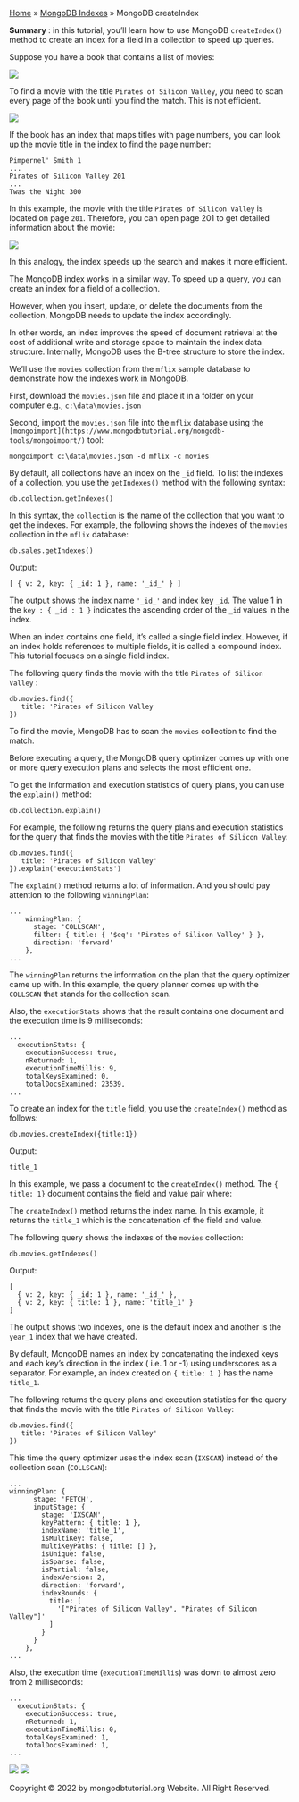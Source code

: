 

[Home](https://www.mongodbtutorial.org/) » [MongoDB
Indexes](https://www.mongodbtutorial.org/mongodb-indexes/) » MongoDB
createIndex



 **Summary** : in this tutorial, you’ll learn how to use MongoDB
`createIndex()` method to create an index for a field in a collection to speed
up queries.



Suppose you have a book that contains a list of movies:

![](https://www.mongodbtutorial.org/wp-content/uploads/2022/02/mongodb-index-movie-book.svg)


To find a movie with the title `Pirates of Silicon Valley`, you need to scan
every page of the book until you find the match. This is not efficient.

![](https://www.mongodbtutorial.org/wp-content/uploads/2022/02/mongodb-index-scan-pages.svg)


If the book has an index that maps titles with page numbers, you can look up
the movie title in the index to find the page number:


    
    
    Pimpernel' Smith 1
    ...
    Pirates of Silicon Valley 201
    ...
    Twas the Night 300



In this example, the movie with the title `Pirates of Silicon Valley` is
located on page `201`. Therefore, you can open page 201 to get detailed
information about the movie:

![](https://www.mongodbtutorial.org/wp-content/uploads/2022/02/mongodb-index-scan-index-1.svg)


In this analogy, the index speeds up the search and makes it more efficient.



The MongoDB index works in a similar way. To speed up a query, you can create
an index for a field of a collection.



However, when you insert, update, or delete the documents from the collection,
MongoDB needs to update the index accordingly.



In other words, an index improves the speed of document retrieval at the cost
of additional write and storage space to maintain the index data structure.
Internally, MongoDB uses the B-tree structure to store the index.



We’ll use the `movies` collection from the `mflix` sample database to
demonstrate how the indexes work in MongoDB.



First, download the `movies.json` file and place it in a folder on your
computer e.g., `c:\data\movies.json`



Second, import the `movies.json` file into the `mflix` database using the
`[mongoimport](https://www.mongodbtutorial.org/mongodb-tools/mongoimport/)`
tool:


    
    
    mongoimport c:\data\movies.json -d mflix -c movies



By default, all collections have an index on the `_id` field. To list the
indexes of a collection, you use the `getIndexes()` method with the following
syntax:


    
    
    db.collection.getIndexes()



In this syntax, the `collection` is the name of the collection that you want
to get the indexes. For example, the following shows the indexes of the
`movies` collection in the `mflix` database:


    
    
    db.sales.getIndexes()



Output:


    
    
    [ { v: 2, key: { _id: 1 }, name: '_id_' } ]



The output shows the index name `'_id_'` and index key `_id`. The value 1 in
the `key : { _id : 1 }` indicates the ascending order of the `_id` values in
the index.



When an index contains one field, it’s called a single field index. However,
if an index holds references to multiple fields, it is called a compound
index. This tutorial focuses on a single field index.



The following query finds the movie with the title `Pirates of Silicon Valley`
:


    
    
    db.movies.find({
       title: 'Pirates of Silicon Valley
    })



To find the movie, MongoDB has to scan the `movies` collection to find the
match.



Before executing a query, the MongoDB query optimizer comes up with one or
more query execution plans and selects the most efficient one.



To get the information and execution statistics of query plans, you can use
the `explain()` method:


    
    
    db.collection.explain()



For example, the following returns the query plans and execution statistics
for the query that finds the movies with the title `Pirates of Silicon
Valley`:


    
    
    db.movies.find({
       title: 'Pirates of Silicon Valley'
    }).explain('executionStats')



The `explain()` method returns a lot of information. And you should pay
attention to the following `winningPlan`:


    
    
    ...
        winningPlan: {
          stage: 'COLLSCAN',
          filter: { title: { '$eq': 'Pirates of Silicon Valley' } },
          direction: 'forward'
        },
    ...



The `winningPlan` returns the information on the plan that the query optimizer
came up with. In this example, the query planner comes up with the `COLLSCAN`
that stands for the collection scan.



Also, the `executionStats` shows that the result contains one document and the
execution time is 9 milliseconds:


    
    
    ...
      executionStats: {
        executionSuccess: true,
        nReturned: 1,
        executionTimeMillis: 9,
        totalKeysExamined: 0,
        totalDocsExamined: 23539,
    ...



To create an index for the `title` field, you use the `createIndex()` method
as follows:


    
    
    db.movies.createIndex({title:1})



Output:


    
    
    title_1



In this example, we pass a document to the `createIndex()` method. The `{
title: 1}` document contains the field and value pair where:



The `createIndex()` method returns the index name. In this example, it returns
the `title_1` which is the concatenation of the field and value.



The following query shows the indexes of the `movies` collection:


    
    
    db.movies.getIndexes()



Output:


    
    
    [
      { v: 2, key: { _id: 1 }, name: '_id_' },
      { v: 2, key: { title: 1 }, name: 'title_1' }
    ]



The output shows two indexes, one is the default index and another is the
`year_1` index that we have created.



By default, MongoDB names an index by concatenating the indexed keys and each
key’s direction in the index ( i.e. 1 or -1) using underscores as a separator.
For example, an index created on `{ title: 1 }` has the name `title_1`.



The following returns the query plans and execution statistics for the query
that finds the movie with the title `Pirates of Silicon Valley`:


    
    
    db.movies.find({
       title: 'Pirates of Silicon Valley'
    })



This time the query optimizer uses the index scan (`IXSCAN`) instead of the
collection scan (`COLLSCAN`):


    
    
    ...
    winningPlan: {
          stage: 'FETCH',
          inputStage: {
            stage: 'IXSCAN',
            keyPattern: { title: 1 },
            indexName: 'title_1',
            isMultiKey: false,
            multiKeyPaths: { title: [] },
            isUnique: false,
            isSparse: false,
            isPartial: false,
            indexVersion: 2,
            direction: 'forward',
            indexBounds: {
              title: [
                '["Pirates of Silicon Valley", "Pirates of Silicon Valley"]'
              ]
            }
          }
        },
    ...



Also, the execution time (`executionTimeMillis`) was down to almost zero from
`2` milliseconds:


    
    
    ...
      executionStats: {
        executionSuccess: true,
        nReturned: 1,
        executionTimeMillis: 0,
        totalKeysExamined: 1,
        totalDocsExamined: 1,
    ...

![](https://www.mongodbtutorial.org/wp-content/themes/evolution/img/left.svg)
![](https://www.mongodbtutorial.org/wp-content/themes/evolution/img/right.svg)


Copyright © 2022 by mongodbtutorial.org Website. All Right Reserved.

